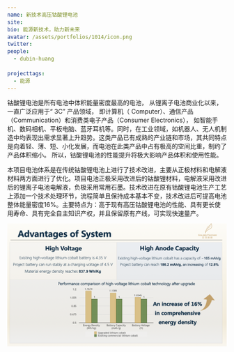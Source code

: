 ```yaml
---
name: 新技术高压钴酸锂电池
site: 
bio: 能源新技术，助力新未来
avatar: /assets/portfolios/1014/icon.png
twitter: 
people:
  - dubin-huang

projecttags:
  - 能源
---
```


钴酸锂电池是所有电池中体积能量密度最高的电池， 从锂离子电池商业化以来， 一直广泛应用于“ 3C” 产品领域， 即计算机（ Computer）、通信产品（Communication）和消费类电子产品（Consumer Electronics）， 如智能手机、数码相机、平板电脑、蓝牙耳机等。同时，在工业领域，如机器人、无人机制造中均表现出需求显著上升趋势。这类产品已有成熟的产业链和市场，其共同特点是向着轻、薄、短、小化发展，而电池在此类产品中占有极高的空间比重，制约了产品体积缩小。 所以，钴酸锂电池的性能提升将极大影响产品体积和使用性能。

本项目电池体系是在传统钴酸锂电池上进行了技术改进，主要从正极材料和电解液材料两方面进行了优化。项目电池正极采用改进后的钴酸锂材料，电解液采用改进后的锂离子电池电解液，负极采用常用石墨。技术改进在原有钴酸锂电池生产工艺上添加一个技术处理环节，流程简单且保持成本基本不变，技术改进后可提高电池整体能量密度16%。主要特点为：高于现有高压钴酸锂电池的性能、具有更长使用寿命、具有完全自主知识产权，并且保留原有产线，可实现快速量产。

![Gospel](/assets/portfolios/1014/info.png)


